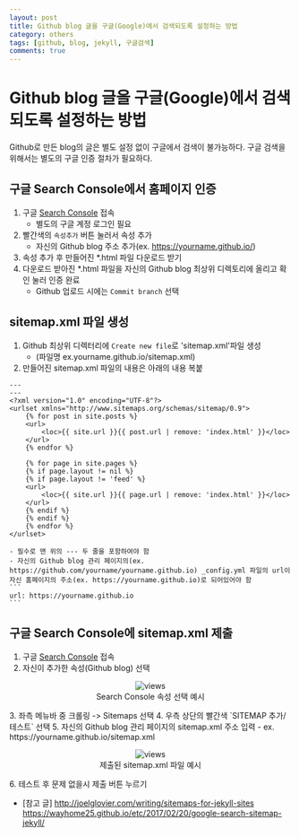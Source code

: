 ```yaml
---
layout: post
title: Github blog 글을 구글(Google)에서 검색되도록 설정하는 방법
category: others
tags: [github, blog, jekyll, 구글검색]
comments: true
---
```


# Github blog 글을 구글(Google)에서 검색되도록 설정하는 방법

Github로 만든 blog의 글은 별도 설정 없이 구글에서 검색이 불가능하다.
구글 검색을 위해서는 별도의 구글 인증 절차가 필요하다.

## 구글 Search Console에서 홈페이지 인증
1. 구글 [Search Console](https://www.google.com/webmasters/tools/home?hl=ko) 접속
    - 별도의 구글 계정 로그인 필요
2. 빨간색의 `속성추가` 버튼 눌러서 속성 추가
    - 자신의 Github blog 주소 추가(ex. https://yourname.github.io/)
3. 속성 추가 후 만들어진 *.html 파일 다운로드 받기
4. 다운로드 받아진 *.html 파일을 자신의 Github blog 최상위 디렉토리에 올리고 확인 눌러 인증 완료
    - Github 업로드 시에는 `Commit branch` 선택

## sitemap.xml 파일 생성
1. Github 최상위 디렉터리에 `Create new file`로 'sitemap.xml'파일 생성
    - (파일명 ex.yourname.github.io/sitemap.xml)
2. 만들어진 sitemap.xml 파일의 내용은 아래의 내용 복붙
```
---
---
<?xml version="1.0" encoding="UTF-8"?>
<urlset xmlns="http://www.sitemaps.org/schemas/sitemap/0.9">
    {% for post in site.posts %}
    <url>
        <loc>{{ site.url }}{{ post.url | remove: 'index.html' }}</loc>
    </url>
    {% endfor %}

    {% for page in site.pages %}
    {% if page.layout != nil %}
    {% if page.layout != 'feed' %}
    <url>
        <loc>{{ site.url }}{{ page.url | remove: 'index.html' }}</loc>
    </url>
    {% endif %}
    {% endif %}
    {% endfor %}
</urlset>
```
    - 필수로 맨 위의 --- 두 줄을 포함하여야 함
    - 자신의 Github blog 관리 페이지의(ex. https://github.com/yourname/yourname.github.io) _config.yml 파일의 url이 자신 홈페이지의 주소(ex. https://yourname.github.io)로 되어있어야 함
    ```
    url: https://yourname.github.io
    ```

## 구글 Search Console에 sitemap.xml 제출
1. 구글 [Search Console](https://www.google.com/webmasters/tools/home?hl=ko) 접속
2. 자신이 추가한 속성(Github blog) 선택
<center>
 <figure>
 <img src="/assets/post-img/others/fig1.png" alt="views">
 <figcaption>Search Console 속성 선택 예시 </figcaption>
 </figure>
 </center>
3. 좌측 메뉴바 중 크롤링 -> Sitemaps 선택
4. 우측 상단의 빨간색 `SITEMAP 추가/테스트` 선택
5. 자신의 Github blog 관리 페이지의 sitemap.xml 주소 입력
    - ex. https://yourname.github.io/sitemap.xml
 <center>
 <figure>
 <img src="/assets/post-img/others/fig3.png" alt="views">
 <figcaption> 제출된 sitemap.xml 파일 예시 </figcaption>
 </figure>
 </center>
6. 테스트 후 문제 없을시 제출 버튼 누르기

- [참고 글]
    http://joelglovier.com/writing/sitemaps-for-jekyll-sites
    https://wayhome25.github.io/etc/2017/02/20/google-search-sitemap-jekyll/
